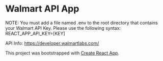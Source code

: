 # Walmart API App

NOTE: You must add a file named .env to the root directory that contains your Walmart API Key.
Please use the following syntax:
REACT_APP_API_KEY=[KEY]

API Info: https://developer.walmartlabs.com/

This project was bootstrapped with [Create React App](https://github.com/facebookincubator/create-react-app).
